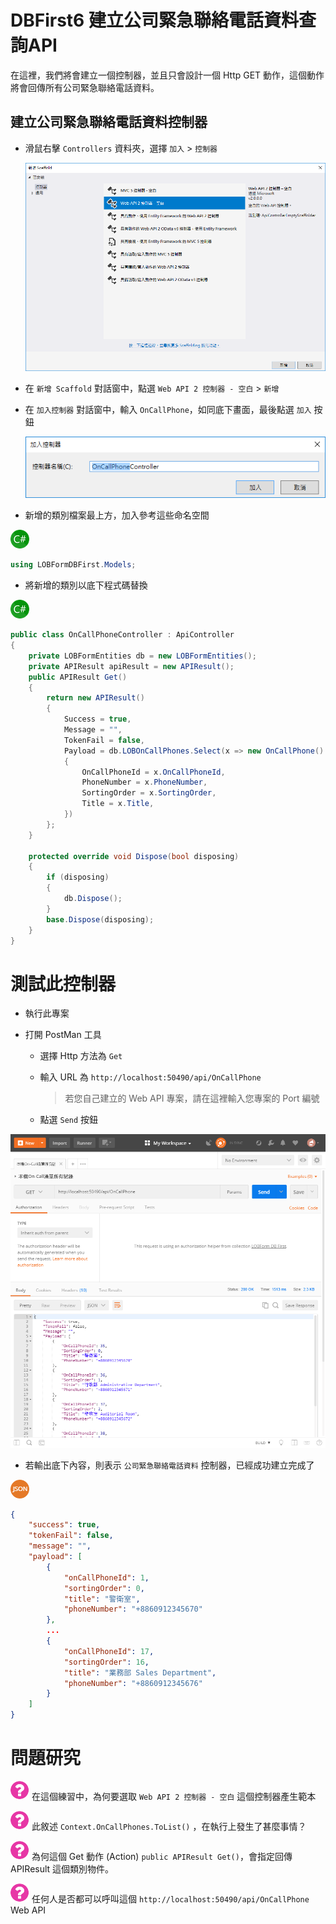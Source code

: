 # DBFirst6 建立公司緊急聯絡電話資料查詢API

在這裡，我們將會建立一個控制器，並且只會設計一個 Http GET 動作，這個動作將會回傳所有公司緊急聯絡電話資料。

## 建立公司緊急聯絡電話資料控制器

* 滑鼠右擊 `Controllers` 資料夾，選擇 `加入` > `控制器`

  ![](Images/DBFirst25.png)

* 在 `新增 Scaffold` 對話窗中，點選 `Web API 2 控制器 - 空白` > `新增`

* 在 `加入控制器` 對話窗中，輸入 `OnCallPhone`，如同底下畫面，最後點選 `加入` 按鈕

  ![](Images/AddController1.png)

* 新增的類別檔案最上方，加入參考這些命名空間

![](Icons/csharp.png)

```csharp
using LOBFormDBFirst.Models;
```

* 將新增的類別以底下程式碼替換

![](Icons/csharp.png)

```csharp
public class OnCallPhoneController : ApiController
{
    private LOBFormEntities db = new LOBFormEntities();
    private APIResult apiResult = new APIResult();
    public APIResult Get()
    {
        return new APIResult()
        {
            Success = true,
            Message = "",
            TokenFail = false,
            Payload = db.LOBOnCallPhones.Select(x => new OnCallPhone()
            {
                OnCallPhoneId = x.OnCallPhoneId,
                PhoneNumber = x.PhoneNumber,
                SortingOrder = x.SortingOrder,
                Title = x.Title,
            })
        };
    }
 
    protected override void Dispose(bool disposing)
    {
        if (disposing)
        {
            db.Dispose();
        }
        base.Dispose(disposing);
    }
}
```

# 測試此控制器

* 執行此專案

* 打開 PostMan 工具

  * 選擇 Http 方法為 `Get`

  * 輸入 URL 為 `http://localhost:50490/api/OnCallPhone`

    > 若您自己建立的 Web API 專案，請在這裡輸入您專案的 Port 編號

  * 點選 `Send` 按鈕

![PostMan](Images/DPostMan2.png)

* 若輸出底下內容，則表示 `公司緊急聯絡電話資料` 控制器，已經成功建立完成了

![](Icons/Json.png)

```json
{
    "success": true,
    "tokenFail": false,
    "message": "",
    "payload": [
        {
            "onCallPhoneId": 1,
            "sortingOrder": 0,
            "title": "警衛室",
            "phoneNumber": "+8860912345670"
        },
        ...
        {
            "onCallPhoneId": 17,
            "sortingOrder": 16,
            "title": "業務部 Sales Department",
            "phoneNumber": "+8860912345676"
        }
    ]
}
```

# 問題研究

![](Icons/fa-question-circle30.png) 在這個練習中，為何要選取 `Web API 2 控制器 - 空白` 這個控制器產生範本

![](Icons/fa-question-circle30.png) 此敘述 `Context.OnCallPhones.ToList()` ，在執行上發生了甚麼事情？

![](Icons/fa-question-circle30.png) 為何這個 Get 動作 (Action) `public APIResult Get()`，會指定回傳 APIResult 這個類別物件。

![](Icons/fa-question-circle30.png) 任何人是否都可以呼叫這個 `http://localhost:50490/api/OnCallPhone` Web API


